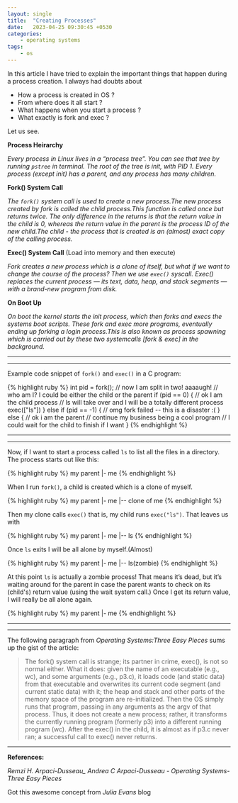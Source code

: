 ```yaml
---
layout: single
title:  "Creating Processes"
date:   2023-04-25 09:30:45 +0530
categories: 
    - operating systems
tags:
    - os
---
```

In this article I have tried to explain the important things that happen during a process creation. I always had doubts about 
- How a process is created in OS ?
- From where does it all start ?
- What happens when you start a process ? 
- What exactly is fork and exec ? 

Let us see.

**Process Heirarchy**

*Every process in Linux lives in a “process tree”. You can see that tree by running `pstree` in terminal. The root of the tree is init, with PID 1. Every process (except init) has a parent, and any process has many children.*

**Fork() System Call**

*The `fork()` system call is used to create a new process.The new process created by fork is called the child process.This function is called once but returns twice. The only difference in the returns is that the return value in the child is 0, whereas the return value in the parent is the process ID of the new child.The child - the process that is created is an (almost) exact copy of the calling process.*

**Exec() System Call** (Load into memory and then execute)

*Fork creates a new process which is a clone of itself, but what if we want to change the course of the process? Then we use `exec()` syscall. Exec() replaces the current process — its text, data, heap, and stack segments — with a brand-new program from disk.*

**On Boot Up**

*On boot the kernel starts the init process, which then forks and execs the systems boot scripts. These fork and exec more programs, eventually ending up forking a login process.This is also known as process spawning which is carried out by these two systemcalls [fork & exec] in the background.*

----
****
Example code snippet of `fork()` and `exec()` in a C program:

{% highlight ruby %}
int pid = fork();
// now I am split in two! aaaaugh!
// who am I? I could be either the child or the parent
if (pid == 0) {
    // ok I am the child process
    // ls will take over and I will be a totally different process 
    exec(["ls"])
} else if (pid == -1) {
    // omg fork failed -- this is a disaster :(
} else {
    // ok i am the parent
    // continue my business being a cool program
    // I could wait for the child to finish if I want
}
{% endhighlight %}

----
****
Now, if I want to start a process called `ls` to list all the files in a directory.
The process starts out like this:

{% highlight ruby %}
my parent
     |- me 
{% endhighlight %}

When I run `fork()`, a child is created which is a clone of myself.

{% highlight ruby %}
my parent
     |- me 
         |-- clone of me
{% endhighlight %}

Then my clone calls `exec()` that is, my child runs `exec("ls")`. That leaves us with

{% highlight ruby %}
my parent
     |- me 
         |-- ls
{% endhighlight %}

Once `ls` exits I will be all alone by myself.(Almost)

{% highlight ruby %}
my parent
     |- me 
         |-- ls(zombie)
{% endhighlight %}

At this point `ls` is actually a zombie process! That means it’s dead, but it’s waiting around for the parent in case the parent wants to check on its (child's) return value (using the wait system call.) Once I get its return value, I will really be all alone again.

{% highlight ruby %}
my parent
     |- me 
{% endhighlight %}

----
****
The following paragraph from *Operating Systems:Three Easy Pieces* sums up the gist of the article:

>The fork() system call is strange; its partner in crime, exec(), is not
so normal either. What it does: given the name of an executable (e.g., wc),
and some arguments (e.g., p3.c), it loads code (and static data) from that
executable and overwrites its current code segment (and current static
data) with it; the heap and stack and other parts of the memory space of
the program are re-initialized. Then the OS simply runs that program,
passing in any arguments as the argv of that process. Thus, it does not
create a new process; rather, it transforms the currently running program
(formerly p3) into a different running program (wc). After the exec()
in the child, it is almost as if p3.c never ran; a successful call to exec()
never returns.
>

----
**References:**

*Remzi H. Arpaci-Dusseau_ Andrea C Arpaci-Dusseau - Operating Systems- Three Easy Pieces*

Got this awesome concept from *Julia Evans* blog